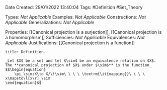 <div class="topSpace"></div>

Date Created: 29/01/2022 13:40:04
Tags: #Definition #Set_Theory

Types: _Not Applicable_
Examples: _Not Applicable_
Constructions: _Not Applicable_
Generalizations: _Not Applicable_

Properties: [[Canonical projection is a surjection]], [[Canonical projection is a homomorphism]]
Sufficiencies: _Not Applicable_
Equivalences: _Not Applicable_
Justifications: [[Canonical projection is a function]]

``` ad-Definition
title: Definition.

_Let $X$ be a set and let $\sim$ be an equivalence relation on $X$. The **canonical projection of $X$ under $\sim$** is the function_
$$\begin{equation}
    \pi_\sim:X\to X/\!\sim\ \ \ \ \textrm{\it{mapping}}\ \ \ \ x\mapsto\l[x\r]_\sim
\end{equation}$$

```
